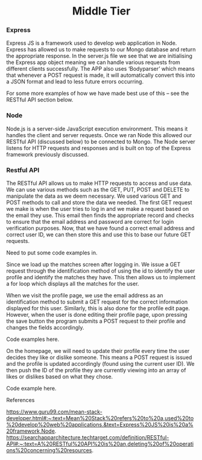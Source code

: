 <h1 align="center">Middle Tier</h1>

<h3><b>Express</b></h3>

Express JS is a framework used to develop web application in Node. Express has allowed us to make requests to our Mongo database and return the appropriate response. 
In the server.js file we see that we are initialising the Express app object meaning we can handle various requests from different clients successfully. The APP also uses ‘Bodyparser’ which means that whenever a POST request is made, it will automatically convert this into a JSON format and lead to less future errors occurring. 

For some more examples of how we have made best use of this – see the RESTful API section below. 

<h3><b>Node</b></h3>

Node.js is a server-side JavaScript execution environment. This means it handles the client and server requests. Once we ran Node this allowed our RESTful API (discussed below) to be connected to Mongo. The Node server listens for HTTP requests and responses and is built on top of the Express framework previously discussed. 

<h3><b>Restful API</b></h3>

The RESTful API allows us to make HTTP requests to access and use data. We can use various methods such as the GET, PUT, POST and DELETE to manipulate the data as we deem necessary. We used various GET and POST methods to call and store the data we needed. The first GET request we make is when the user tries to log in and we make a request based on the email they use. This email then finds the appropriate record and checks to ensure that the email address and password are correct for login verification purposes. Now, that we have found a correct email address and correct user ID, we can then store this and use this to base our future GET requests.

Need to put some code examples in. 

Since we load up the matches screen after logging in. We issue a GET request through the identification method of using the id to identify the user profile and identify the matches they have. This then allows us to implement a for loop which displays all the matches for the user. 

When we visit the profile page, we use the email address as an identification method to submit a GET request for the correct information displayed for this user. Similarly, this is also done for the profile edit page. However, when the user is done editing their profile page, upon pressing the save button the program submits a POST request to their profile and changes the fields accordingly. 

Code examples here. 

On the homepage, we will need to update their profile every time the user decides they like or dislike someone. This means a POST request is issued and the profile is updated accordingly (found using the current user ID). We then push the ID of the profile they are currently viewing into an array of likes or dislikes based on what they chose. 

Code example here.    

References

https://www.guru99.com/mean-stack-developer.html#:~:text=Mean%20Stack%20refers%20to%20a,used%20to%20develop%20web%20applications.&text=Express%20JS%20is%20a%20framework,Node.
https://searchapparchitecture.techtarget.com/definition/RESTful-API#:~:text=A%20RESTful%20API%20is%20an,deleting%20of%20operations%20concerning%20resources. 
